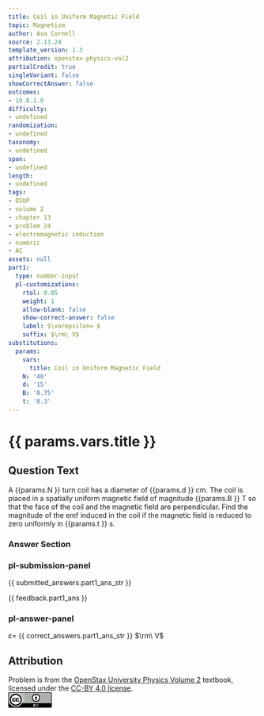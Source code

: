 ```yaml
---
title: Coil in Uniform Magnetic Field
topic: Magnetism
author: Ava Cornell
source: 2.13.24
template_version: 1.3
attribution: openstax-physics-vol2
partialCredit: true
singleVariant: false
showCorrectAnswer: false
outcomes:
- 19.8.1.0
difficulty:
- undefined
randomization:
- undefined
taxonomy:
- undefined
span:
- undefined
length:
- undefined
tags:
- OSUP
- volume 2
- chapter 13
- problem 24
- electromagnetic induction
- numeric
- AC
assets: null
part1:
  type: number-input
  pl-customizations:
    rtol: 0.05
    weight: 1
    allow-blank: false
    show-correct-answer: false
    label: $\varepsilon= $
    suffix: $\rm\ V$
substitutions:
  params:
    vars:
      title: Coil in Uniform Magnetic Field
    N: '40'
    d: '15'
    B: '0.75'
    t: '0.3'
---
```

# {{ params.vars.title }}

## Question Text

A {{params.N }} turn coil has a diameter of {{params.d }} $\textrm{ cm}$. The coil is placed in a spatially uniform magnetic field of magnitude {{params.B }} $\textrm{ T}$ so that the face of the coil and the magnetic field are perpendicular. Find the magnitude of the emf induced in the coil if the magnetic field is reduced to zero uniformly in {{params.t }} $\textrm{ s}$.

### Answer Section

### pl-submission-panel

{{ submitted_answers.part1_ans_str }}

{{ feedback.part1_ans }}

### pl-answer-panel

$\varepsilon=$ {{ correct_answers.part1_ans_str }} $\rm\ V$

## Attribution

Problem is from the [OpenStax University Physics Volume 2](https://openstax.org/details/books/university-physics-volume-2) textbook, licensed under the [CC-BY 4.0 license](https://creativecommons.org/licenses/by/4.0/).<br>![Image representing the Creative Commons 4.0 BY license.](https://raw.githubusercontent.com/firasm/bits/master/by.png)